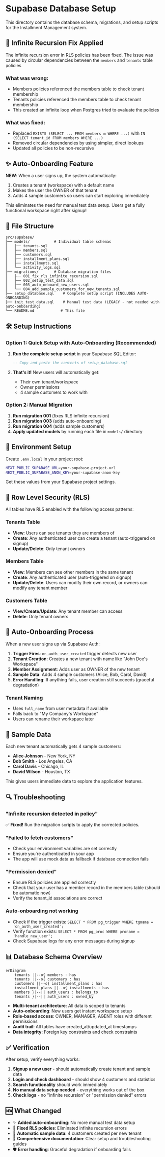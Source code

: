 # Supabase Database Setup

This directory contains the database schema, migrations, and setup scripts for the Installment Management system.

## 🚨 **Infinite Recursion Fix Applied**

The infinite recursion error in RLS policies has been fixed. The issue was caused by circular dependencies between the `members` and `tenants` table policies.

### What was wrong:
- Members policies referenced the members table to check tenant membership
- Tenants policies referenced the members table to check tenant membership  
- This created an infinite loop when Postgres tried to evaluate the policies

### What was fixed:
- Replaced `EXISTS (SELECT ... FROM members m WHERE ...)` with `IN (SELECT tenant_id FROM members WHERE ...)`
- Removed circular dependencies by using simpler, direct lookups
- Updated all policies to be non-recursive

## ✨ **Auto-Onboarding Feature**

**NEW**: When a user signs up, the system automatically:
1. Creates a tenant (workspace) with a default name
2. Makes the user the OWNER of that tenant
3. Adds 4 sample customers so users can start exploring immediately

This eliminates the need for manual test data setup. Users get a fully functional workspace right after signup!

## 📁 **File Structure**

```
src/supabase/
├── models/           # Individual table schemas
│   ├── tenants.sql
│   ├── members.sql
│   ├── customers.sql
│   ├── installment_plans.sql
│   ├── installments.sql
│   └── activity_logs.sql
├── migrations/       # Database migration files
│   ├── 001_fix_rls_infinite_recursion.sql
│   ├── 002_setup_test_data.sql
│   ├── 003_auto_onboard_new_users.sql
│   └── 004_add_sample_customers_for_new_tenants.sql
├── setup_database.sql    # Complete setup script (INCLUDES AUTO-ONBOARDING)
├── init_test_data.sql    # Manual test data (LEGACY - not needed with auto-onboarding)
└── README.md            # This file
```

## 🛠️ **Setup Instructions**

### Option 1: Quick Setup with Auto-Onboarding (Recommended)
1. **Run the complete setup script** in your Supabase SQL Editor:
   ```sql
   -- Copy and paste the contents of setup_database.sql
   ```

2. **That's it!** New users will automatically get:
   - Their own tenant/workspace
   - Owner permissions
   - 4 sample customers to work with

### Option 2: Manual Migration
1. **Run migration 001** (fixes RLS infinite recursion)
2. **Run migration 003** (adds auto-onboarding)
3. **Run migration 004** (adds sample customers)
4. **Apply updated models** by running each file in `models/` directory

## 🔧 **Environment Setup**

Create `.env.local` in your project root:
```bash
NEXT_PUBLIC_SUPABASE_URL=your-supabase-project-url
NEXT_PUBLIC_SUPABASE_ANON_KEY=your-supabase-anon-key
```

Get these values from your Supabase project settings.

## 🔐 **Row Level Security (RLS)**

All tables have RLS enabled with the following access patterns:

### **Tenants Table**
- **View**: Users can see tenants they are members of
- **Create**: Any authenticated user can create a tenant (auto-triggered on signup)
- **Update/Delete**: Only tenant owners

### **Members Table**  
- **View**: Members can see other members in the same tenant
- **Create**: Any authenticated user (auto-triggered on signup)
- **Update/Delete**: Users can modify their own record, or owners can modify any tenant member

### **Customers Table**
- **View/Create/Update**: Any tenant member can access
- **Delete**: Only tenant owners

## 🤖 **Auto-Onboarding Process**

When a new user signs up via Supabase Auth:

1. **Trigger Fires**: `on_auth_user_created` trigger detects new user
2. **Tenant Creation**: Creates a new tenant with name like "John Doe's Workspace"
3. **Member Assignment**: Adds user as OWNER of the new tenant
4. **Sample Data**: Adds 4 sample customers (Alice, Bob, Carol, David)
5. **Error Handling**: If anything fails, user creation still succeeds (graceful degradation)

### **Tenant Naming**
- Uses `full_name` from user metadata if available
- Falls back to "My Company's Workspace"
- Users can rename their workspace later

## 🧪 **Sample Data**

Each new tenant automatically gets 4 sample customers:
- **Alice Johnson** - New York, NY
- **Bob Smith** - Los Angeles, CA  
- **Carol Davis** - Chicago, IL
- **David Wilson** - Houston, TX

This gives users immediate data to explore the application features.

## 🔍 **Troubleshooting**

### "Infinite recursion detected in policy"
✅ **Fixed!** Run the migration scripts to apply the corrected policies.

### "Failed to fetch customers"
- Check your environment variables are set correctly
- Ensure you're authenticated in your app
- The app will use mock data as fallback if database connection fails

### "Permission denied"
- Ensure RLS policies are applied correctly
- Check that your user has a member record in the members table (should be automatic now)
- Verify the tenant_id associations are correct

### Auto-onboarding not working
- Check if the trigger exists: `SELECT * FROM pg_trigger WHERE tgname = 'on_auth_user_created';`
- Verify function exists: `SELECT * FROM pg_proc WHERE proname = 'handle_new_user';`
- Check Supabase logs for any error messages during signup

## 📊 **Database Schema Overview**

```mermaid
erDiagram
    tenants ||--o{ members : has
    tenants ||--o{ customers : has
    customers ||--o{ installment_plans : has
    installment_plans ||--o{ installments : has
    members }|--|| auth_users : belongs_to
    tenants }|--|| auth_users : owned_by
```

- **Multi-tenant architecture**: All data is scoped to tenants
- **Auto-onboarding**: New users get instant workspace setup
- **Role-based access**: OWNER, MANAGER, AGENT roles with different permissions
- **Audit trail**: All tables have created_at/updated_at timestamps
- **Data integrity**: Foreign key constraints and check constraints

## ✅ **Verification**

After setup, verify everything works:
1. **Signup a new user** - should automatically create tenant and sample data
2. **Login and check dashboard** - should show 4 customers and statistics
3. **Search functionality** should work immediately
4. **No manual data setup needed** - everything works out of the box
5. **Check logs** - no "infinite recursion" or "permission denied" errors

## 🆕 **What Changed**

- ✨ **Added auto-onboarding**: No more manual test data setup
- 🔧 **Fixed RLS policies**: Eliminated infinite recursion errors  
- 🧪 **Automatic sample data**: 4 customers created per new tenant
- 📝 **Comprehensive documentation**: Clear setup and troubleshooting guides
- 🛡️ **Error handling**: Graceful degradation if onboarding fails 